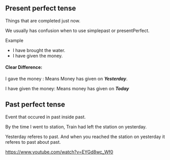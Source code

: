 ## Present perfect tense

Things that are completed just now.

We usually has confusion when to use simplepast or presentPerfect.

Example
- I have brought the water.
- I have given the money.

#### Clear Difference:

I gave the money  : Means Money has given on ***Yesterday***.

I have given the money: Means money has given on ***Today*** 

## Past perfect tense

Event that occured in past inside past.

By the time I went to station, Train had left the station on yesterday.

Yesterday referes to past. And when you reached the station on yesterday it referes to past about past. 

https://www.youtube.com/watch?v=EYGd8wc_Wf0
